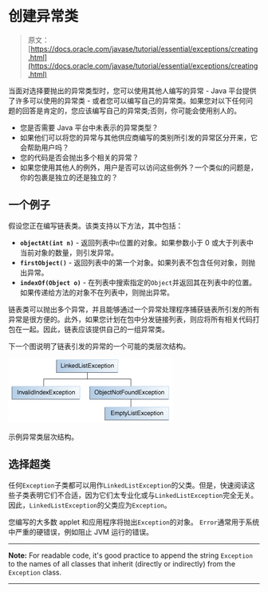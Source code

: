 # 创建异常类

> 原文： [https://docs.oracle.com/javase/tutorial/essential/exceptions/creating.html](https://docs.oracle.com/javase/tutorial/essential/exceptions/creating.html)

当面对选择要抛出的异常类型时，您可以使用其他人编写的异常 - Java 平台提供了许多可以使用的异常类 - 或者您可以编写自己的异常类。如果您对以下任何问题的回答是肯定的，您应该编写自己的异常类;否则，你可能会使用别人的。

*   您是否需要 Java 平台中未表示的异常类型？
*   如果他们可以将您的异常与其他供应商编写的类别所引发的异常区分开来，它会帮助用户吗？
*   您的代码是否会抛出多个相关的异常？
*   如果您使用其他人的例外，用户是否可以访问这些例外？一个类似的问题是，你的包裹是独立的还是独立的？

## 一个例子

假设您正在编写链表类。该类支持以下方法，其中包括：

*   **`objectAt(int n)`** - 返回列表中`n`位置的对象。如果参数小于 0 或大于列表中当前对象的数量，则引发异常。
*   **`firstObject()`** - 返回列表中的第一个对象。如果列表不包含任何对象，则抛出异常。
*   **`indexOf(Object o)`** - 在列表中搜索指定的`Object`并返回其在列表中的位置。如果传递给方法的对象不在列表中，则抛出异常。

链表类可以抛出多个异常，并且能够通过一个异常处理程序捕获链表所引发的所有异常是很方便的。此外，如果您计划在包中分发链接列表，则应将所有相关代码打包在一起。因此，链表应该提供自己的一组异常类。

下一个图说明了链表引发的异常的一个可能的类层次结构。

![A possible class hierarchy for the exceptions thrown by a linked list.](img/456171234b3743034ff16d6f886d47e6.jpg)

示例异常类层次结构。



## 选择超类

任何`Exception`子类都可以用作`LinkedListException`的父类。但是，快速阅读这些子类表明它们不合适，因为它们太专业化或与`LinkedListException`完全无关。因此，`LinkedListException`的父类应为`Exception`。

您编写的大多数 applet 和应用程序将抛出`Exception`的对象。 `Error`通常用于系统中严重的硬错误，例如阻止 JVM 运行的错误。

* * *

**Note:** For readable code, it's good practice to append the string `Exception` to the names of all classes that inherit (directly or indirectly) from the `Exception` class.

* * *